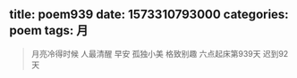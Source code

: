 title: poem939
date: 1573310793000
categories: poem
tags: 月
---
> 月亮冷得时候
人最清醒
早安
孤独小美
格致别趣
六点起床第939天 迟到92天